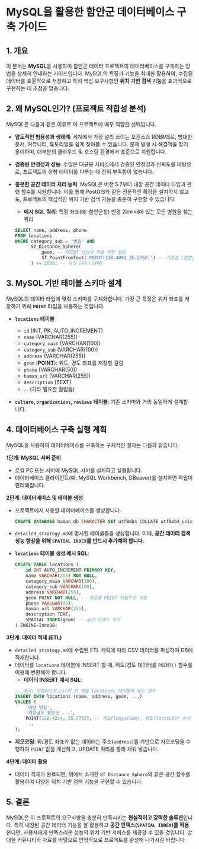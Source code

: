 # MySQL을 활용한 함안군 데이터베이스 구축 가이드

## 1. 개요

이 문서는 **MySQL**을 사용하여 함안군 데이터 프로젝트의 데이터베이스를 구축하는 방법을 상세히 안내하는 가이드입니다. MySQL의 특징과 기능을 최대한 활용하여, 수집된 데이터를 효율적으로 저장하고 특히 핵심 요구사항인 **위치 기반 검색 기능**을 효과적으로 구현하는 데 초점을 맞춥니다.

## 2. 왜 MySQL인가? (프로젝트 적합성 분석)

MySQL은 다음과 같은 이유로 이 프로젝트에 매우 적합한 선택입니다.

*   **압도적인 범용성과 생태계**: 세계에서 가장 널리 쓰이는 오픈소스 RDBMS로, 방대한 문서, 커뮤니티, 튜토리얼을 쉽게 찾아볼 수 있습니다. 문제 발생 시 해결책을 찾기 용이하며, 대부분의 클라우드 및 호스팅 환경에서 표준으로 지원합니다.

*   **검증된 안정성과 성능**: 수많은 대규모 서비스에서 검증된 안정성과 신뢰도를 바탕으로, 프로젝트의 정형 데이터를 다루는 데 전혀 부족함이 없습니다.

*   **충분한 공간 데이터 처리 능력**: MySQL은 버전 5.7부터 내장 공간 데이터 타입과 관련 함수를 지원합니다. 이를 통해 PostGIS와 같은 전문적인 확장을 설치하지 않고도, 프로젝트의 핵심적인 위치 기반 검색 기능을 충분히 구현할 수 있습니다.

    *   **예시 SQL 쿼리**: 특정 좌표(예: 함안군청) 반경 2km 내에 있는 모든 병원을 찾는 쿼리
    ```sql
    SELECT name, address, phone
    FROM locations
    WHERE category_sub = '병원' AND
          ST_Distance_Sphere(
              geom, -- POINT 타입의 좌표 저장 컬럼
              ST_PointFromText('POINT(128.4091 35.2762)') -- 기준점 (함안군청)
          ) <= 2000; -- 거리 (미터 단위)
    ```

## 3. MySQL 기반 테이블 스키마 설계

MySQL의 데이터 타입에 맞춰 스키마를 구체화합니다. 가장 큰 특징은 위치 좌표를 저장하기 위해 **`POINT`** 타입을 사용하는 것입니다.

*   **`locations` 테이블**
    *   `id` (INT, PK, AUTO_INCREMENT)
    *   `name` (VARCHAR(255))
    *   `category_main` (VARCHAR(100))
    *   `category_sub` (VARCHAR(100))
    *   `address` (VARCHAR(255))
    *   `geom` (**POINT**): 위도, 경도 좌표를 저장할 컬럼
    *   `phone` (VARCHAR(50))
    *   `haman_url` (VARCHAR(255))
    *   `description` (TEXT)
    *   ... (기타 필요한 컬럼들)

*   **`culture`, `organizations`, `reviews` 테이블**: 기존 스키마와 거의 동일하게 설계합니다.

## 4. 데이터베이스 구축 실행 계획

MySQL을 사용하여 데이터베이스를 구축하는 구체적인 절차는 다음과 같습니다.

**1단계: MySQL 서버 준비**
*   로컬 PC 또는 서버에 MySQL 서버를 설치하고 실행합니다.
*   데이터베이스 클라이언트(예: MySQL Workbench, DBeaver)를 설치하면 작업이 편리해집니다.

**2단계: 데이터베이스 및 테이블 생성**
*   프로젝트에서 사용할 데이터베이스를 생성합니다.
    ```sql
    CREATE DATABASE haman_db CHARACTER SET utf8mb4 COLLATE utf8mb4_unicode_ci;
    ```
*   `detailed_strategy.md`에 명시된 테이블들을 생성합니다. 이때, **공간 데이터 검색 성능 향상을 위해 `SPATIAL INDEX`를 반드시 추가해야 합니다.**

*   **`locations` 테이블 생성 예시 SQL**:
    ```sql
    CREATE TABLE locations (
        id INT AUTO_INCREMENT PRIMARY KEY,
        name VARCHAR(255) NOT NULL,
        category_main VARCHAR(100),
        category_sub VARCHAR(100),
        address VARCHAR(255),
        geom POINT NOT NULL, -- 좌표를 POINT 타입으로 지정
        phone VARCHAR(50),
        haman_url VARCHAR(255),
        description TEXT,
        SPATIAL INDEX(geom) -- 공간 인덱스 추가
    ) ENGINE=InnoDB;
    ```

**3단계: 데이터 적재 (ETL)**
*   `detailed_strategy.md`에 수립된 ETL 계획에 따라 CSV 데이터를 파싱하여 DB에 적재합니다.
*   데이터를 `locations` 테이블에 INSERT 할 때, 위도/경도 데이터를 `POINT()` 함수를 이용해 변환해야 합니다.
    *   **데이터 INSERT 예시 SQL**:
    ```sql
    -- 예시: 맛집리스트.csv의 한 행을 locations 테이블에 넣는 경우
    INSERT INTO locations (name, address, geom, ...)
    VALUES (
        '어떤 맛집', 
        '경상남도 함안군 ...', 
        POINT(128.4214, 35.2732), -- 경도(longitude), 위도(latitude) 순서
        ...
    );
    ```
*   **지오코딩**: 위/경도 좌표가 없는 데이터는 주소(`address`)를 기반으로 지오코딩을 수행하여 `POINT` 값을 계산하고, UPDATE 쿼리를 통해 채워 넣습니다.

**4단계: 데이터 활용**
*   데이터 적재가 완료되면, 위에서 소개한 `ST_Distance_Sphere`와 같은 공간 함수를 활용하여 다양한 위치 기반 검색 기능을 구현할 수 있습니다.

## 5. 결론

MySQL은 이 프로젝트의 요구사항을 충분히 만족시키는 **현실적이고 강력한 솔루션**입니다. 특히 내장된 공간 데이터 기능을 잘 활용하고 **공간 인덱스(`SPATIAL INDEX`)를 적용**한다면, 사용자에게 만족스러운 성능의 위치 기반 서비스를 제공할 수 있을 것입니다. 방대한 커뮤니티와 자료를 바탕으로 안정적으로 프로젝트를 완성해 나가시길 바랍니다.